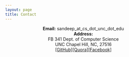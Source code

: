 ```yaml
---
layout: page
title: Contact
---
```

<div align="center">
<b>Email:</b> sandeep_at_cs_dot_unc_dot_edu<br/>
<b>Address:</b> <br/>
FB 341 Dept. of Computer Science <br/>
UNC Chapel Hill, NC, 27516
</div>

<div align="center">
<a href="https://github.com/krsandeep98">[GitHub]</a><a href="https://www.quora.com/profile/Sandeep-Kumar-1621">[Quora]</a><a href="https://www.facebook.com/sandeepkumar.271">[Facebook]</a>
</div>
